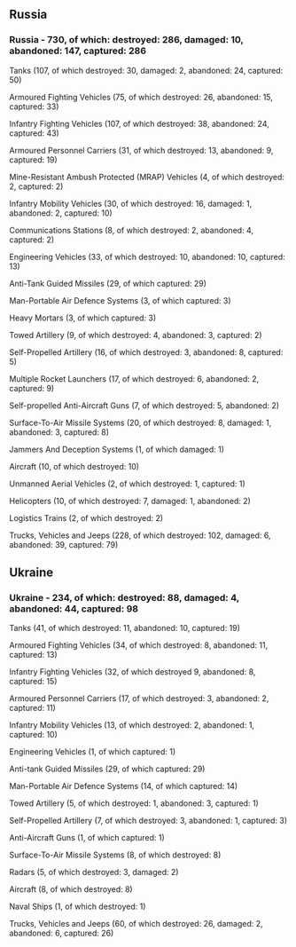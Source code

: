 
 
 ## Russia
 
 ### Russia - 730, of which: destroyed: 286, damaged: 10, abandoned: 147, captured: 286

 

 

 Tanks (107, of which destroyed: 30, damaged: 2, abandoned: 24, captured: 50)

 Armoured Fighting Vehicles (75, of which destroyed: 26, abandoned: 15, captured: 33)

 Infantry Fighting Vehicles (107, of which destroyed: 38, abandoned: 24, captured: 43)

 Armoured Personnel Carriers (31, of which destroyed: 13, abandoned: 9, captured: 19)

 Mine-Resistant Ambush Protected (MRAP) Vehicles (4, of which destroyed: 2, captured: 2)

 Infantry Mobility Vehicles (30, of which destroyed: 16, damaged: 1, abandoned: 2, captured: 10)

 Communications Stations (8, of which destroyed: 2, abandoned: 4, captured: 2)

 Engineering Vehicles (33, of which destroyed: 10, abandoned: 10, captured: 13)

 Anti-Tank Guided Missiles (29, of which captured: 29)

 Man-Portable Air Defence Systems (3, of which captured: 3)

 Heavy Mortars (3, of which captured: 3)

 Towed Artillery (9, of which destroyed: 4, abandoned: 3, captured: 2)

 Self-Propelled Artillery (16, of which destroyed: 3, abandoned: 8, captured: 5)

 Multiple Rocket Launchers (17, of which destroyed: 6, abandoned: 2, captured: 9)

 Self-propelled Anti-Aircraft Guns (7, of which destroyed: 5, abandoned: 2)

 Surface-To-Air Missile Systems (20, of which destroyed: 8, damaged: 1, abandoned: 3, captured: 8)

 Jammers And Deception Systems (1, of which damaged: 1)

 Aircraft (10, of which destroyed: 10)

 Unmanned Aerial Vehicles (2, of which destroyed: 1, captured: 1)

 Helicopters (10, of which destroyed: 7, damaged: 1, abandoned: 2)

 Logistics Trains (2, of which destroyed: 2)

 Trucks, Vehicles and Jeeps (228, of which destroyed: 102, damaged: 6, abandoned: 39, captured: 79)

 
 
 ## Ukraine
 
 ### Ukraine - 234, of which: destroyed: 88, damaged: 4, abandoned: 44, captured: 98

 

 

 Tanks (41, of which destroyed: 11, abandoned: 10, captured: 19)

 Armoured Fighting Vehicles (34, of which destroyed: 8, abandoned: 11, captured: 13)

 Infantry Fighting Vehicles (32, of which destroyed 9, abandoned: 8, captured: 15)

 Armoured Personnel Carriers (17, of which destroyed: 3, abandoned: 2, captured: 11)

 Infantry Mobility Vehicles (13, of which destroyed: 2, abandoned: 1, captured: 10)

 Engineering Vehicles (1, of which captured: 1)

 Anti-tank Guided Missiles (29, of which captured: 29)

 Man-Portable Air Defence Systems (14, of which captured: 14)

 Towed Artillery (5, of which destroyed: 1, abandoned: 3, captured: 1)

 Self-Propelled Artillery (7, of which destroyed: 3, abandoned: 1, captured: 3)

 Anti-Aircraft Guns (1, of which captured: 1)

 Surface-To-Air Missile Systems (8, of which destroyed: 8)

 

 

 Radars (5, of which destroyed: 3, damaged: 2)

 Aircraft (8, of which destroyed: 8)

 Naval Ships (1, of which destroyed: 1)

 Trucks, Vehicles and Jeeps (60, of which destroyed: 26, damaged: 2, abandoned: 6, captured: 26)

